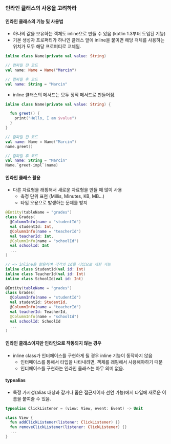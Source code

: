 ### 인라인 클래스의 사용을 고려하라

#### 인라인 클래스의 기능 및 사용법
- 하나의 값을 보유하는 객체도 inline으로 만들 수 있음 (kotlin 1.3부터 도입된 기능)
- 기본 생성자 프로퍼티가 하나인 클래스 앞에 inline을 붙이면 해당 객체를 사용하는 위치가 모두 해당 프로퍼티로 교체됨.

```kotlin
inline class Name(private val value: String)

// 컴파일 전 코드
val name: Name = Name("Marcin")

// 컴파일 후 코드
val name: String = "Marcin"
```

- inline 클래스의 메서드는 모두 정적 메서드로 만들어짐.

```kotlin
inline class Name(private val value: String) {

  fun greet() {
    print("Hello, I am $value")
  }
}

// 컴파일 전 코드
val name: Name = Name("Marcin")
name.greet()

// 컴파일 후 코드
val name: String = "Marcin"
Name.`greet-impl`(name)
```

#### 인라인 클래스 활용
- 다른 자료형을 래핑해서 새로운 자료형을 만들 때 많이 사용
  - 측정 단위 표현 (Millis, Minutes, KB, MB...)
  - 타입 오용으로 발생하는 문제를 방지

```kotlin
@Entity(tableName = "grades")
class Grades(
  @ColumnInfo(name = "studentId")
  val studentId: Int,
  @ColumnInfo(name = "teacherId")
  val teacherId: Int,
  @ColumnInfo(name = "schoolId")
  val schoolId: Int
  ...
)

// => inline을 활용하여 각각의 Id를 타입으로 제한 가능
inline class StudentId(val id: Int)
inline class TeacherId(val id: Int)
inline class SchoolId(val id: Int)

@Entity(tableName = "grades")
class Grades(
  @ColumnInfo(name = "studentId")
  val studentId: StudentId,
  @ColumnInfo(name = "teacherId")
  val teacherId: TeacherId,
  @ColumnInfo(name = "schoolId")
  val schoolId: SchoolId
  ...
)
```

#### 인라인 클래스이지만 인라인으로 작동되지 않는 경우
- inline class가 인터페이스를 구현하게 될 경우 inline 기능이 동작하지 않음
  - 인터페이스를 통해서 타입을 나타내려면, 객체를 래핑해서 사용해야하기 때문
  - 인터페이스를 구현하는 인라인 클래스는 아무 의미 없음.

#### typealias
- 특정 가시성(alias 대상과 같거나 좁은 접근제어자 선언 가능)에서 타입에 새로운 이름을 붙여줄 수 있음.
```kotlin
typealias ClickListener = (view: View, event: Event) -> Unit

class View {
  fun addClickListener(listener: ClickListener) {}
  fun removeClickListener(listener: ClickListener) {}
  ...
}
```
